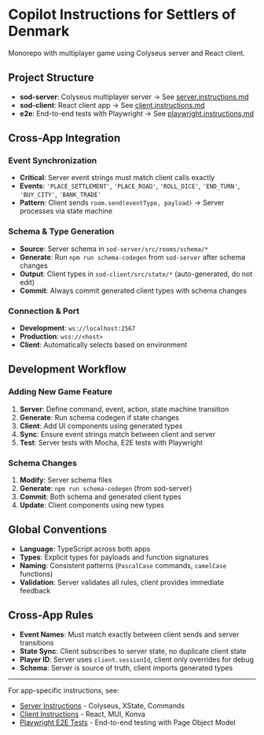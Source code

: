 # Copilot Instructions for Settlers of Denmark

Monorepo with multiplayer game using Colyseus server and React client.

## Project Structure
- **sod-server**: Colyseus multiplayer server → See [server.instructions.md](.github/instructions/server.instructions.md)
- **sod-client**: React client app → See [client.instructions.md](.github/instructions/client.instructions.md)
- **e2e**: End-to-end tests with Playwright → See [playwright.instructions.md](.github/instructions/playwright.instructions.md)

## Cross-App Integration

### Event Synchronization
- **Critical**: Server event strings must match client calls exactly
- **Events**: `'PLACE_SETTLEMENT'`, `'PLACE_ROAD'`, `'ROLL_DICE'`, `'END_TURN'`, `'BUY_CITY'`, `'BANK_TRADE'`
- **Pattern**: Client sends `room.send(eventType, payload)` → Server processes via state machine

### Schema & Type Generation
- **Source**: Server schema in `sod-server/src/rooms/schema/*`
- **Generate**: Run `npm run schema-codegen` from `sod-server` after schema changes
- **Output**: Client types in `sod-client/src/state/*` (auto-generated, do not edit)
- **Commit**: Always commit generated client types with schema changes

### Connection & Port
- **Development**: `ws://localhost:2567`
- **Production**: `wss://<host>`
- **Client**: Automatically selects based on environment

## Development Workflow

### Adding New Game Feature
1. **Server**: Define command, event, action, state machine transition
2. **Generate**: Run schema codegen if state changes
3. **Client**: Add UI components using generated types
4. **Sync**: Ensure event strings match between client and server
5. **Test**: Server tests with Mocha, E2E tests with Playwright

### Schema Changes
1. **Modify**: Server schema files
2. **Generate**: `npm run schema-codegen` (from sod-server)
3. **Commit**: Both schema and generated client types
4. **Update**: Client components using new types

## Global Conventions
- **Language**: TypeScript across both apps
- **Types**: Explicit types for payloads and function signatures
- **Naming**: Consistent patterns (`PascalCase` commands, `camelCase` functions)
- **Validation**: Server validates all rules, client provides immediate feedback

## Cross-App Rules
- **Event Names**: Must match exactly between client sends and server transitions
- **State Sync**: Client subscribes to server state, no duplicate client state
- **Player ID**: Server uses `client.sessionId`, client only overrides for debug
- **Schema**: Server is source of truth, client imports generated types

---
For app-specific instructions, see:
- [Server Instructions](.github/instructions/server.instructions.md) - Colyseus, XState, Commands
- [Client Instructions](.github/instructions/client.instructions.md) - React, MUI, Konva
- [Playwright E2E Tests](.github/instructions/playwright.instructions.md) - End-to-end testing with Page Object Model